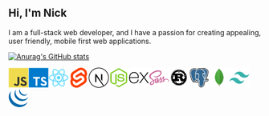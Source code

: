## Hi, I'm Nick 

I am a full-stack web developer, and I have a passion for creating appealing, user friendly, mobile first web applications.

[![Anurag's GitHub stats](https://github-readme-stats.vercel.app/api?username=nbur4556&show_icons=true&theme=dark)](https://github.com/anuraghazra/github-readme-stats)

<img src="https://github.com/devicons/devicon/blob/master/icons/javascript/javascript-original.svg" width="40px" align="left" title="Javascript">
<img src="https://github.com/devicons/devicon/blob/master/icons/typescript/typescript-original.svg" width="40px" align="left" title="Typescript">
<img src="https://github.com/devicons/devicon/blob/master/icons/react/react-original.svg" width="40px" align="left" title="React">
<img src="https://github.com/devicons/devicon/blob/master/icons/svelte/svelte-original.svg" width="40px" align="left" title="Svelte">
<img src="https://github.com/devicons/devicon/blob/master/icons/nextjs/nextjs-line.svg" width="40px" align="left" title="Next JS">
<img src="https://github.com/devicons/devicon/blob/master/icons/nodejs/nodejs-original.svg" width="40px" align="left" title="Node JS">
<img src="https://github.com/devicons/devicon/blob/master/icons/express/express-original.svg" width="40px" align="left" title="Express">
<img src="https://github.com/devicons/devicon/blob/master/icons/sass/sass-original.svg" width="40px" align="left" title="Sass">
<img src="https://github.com/devicons/devicon/blob/master/icons/rust/rust-plain.svg" width="40px" align="left" title="Rust">
<img src="https://github.com/devicons/devicon/blob/master/icons/postgresql/postgresql-original.svg" width="40px" align="left" title="Postgres">
<img src="https://github.com/devicons/devicon/blob/master/icons/mongodb/mongodb-original.svg" width="40px" align="left" title="Mongo DB">
<img src="https://github.com/devicons/devicon/blob/master/icons/tailwindcss/tailwindcss-plain.svg" width="40px" align="left" title="Tailwind CSS">
<img src="https://github.com/devicons/devicon/blob/master/icons/jquery/jquery-original.svg" width="40px" align="left" title="jQuery">
